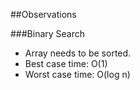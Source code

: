 ##Observations

###Binary Search
* Array needs to be sorted.
* Best case time: O(1)
* Worst case time: O(log n)